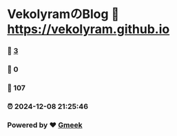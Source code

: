 # VekolyramのBlog :link: https://vekolyram.github.io 
### :page_facing_up: [3](https://vekolyram.github.io/tag.html) 
### :speech_balloon: 0 
### :hibiscus: 107 
### :alarm_clock: 2024-12-08 21:25:46 
### Powered by :heart: [Gmeek](https://github.com/Meekdai/Gmeek)
